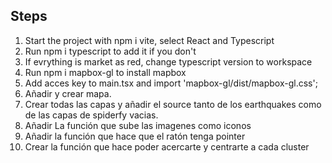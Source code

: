 ## Steps

1. Start the project with npm i vite, select React and Typescript
2. Run npm i typescript to add it if you don't 
3. If evrything is market as red, change typescript version to workspace
4. Run npm i mapbox-gl to install mapbox
5. Add acces key to main.tsx and import 'mapbox-gl/dist/mapbox-gl.css';
6. Añadir y crear mapa.
7. Crear todas las capas y añadir el source tanto de los earthquakes como de las capas de spiderfy vacias.
8. Añadir La función que sube las imagenes como iconos
9.  Añadir la función que hace que el ratón tenga pointer
10. Crear la función que hace poder acercarte y centrarte a cada cluster